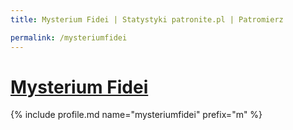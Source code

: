```yaml
---
title: Mysterium Fidei | Statystyki patronite.pl | Patromierz

permalink: /mysteriumfidei
---
```


# [Mysterium Fidei](https://patronite.pl/mysteriumfidei)

{% include profile.md name="mysteriumfidei" prefix="m" %}
